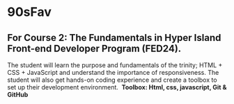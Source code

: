# 90sFav

## For Course 2: The Fundamentals in Hyper Island Front-end Developer Program (FED24).

The student will learn the purpose and fundamentals of the trinity; HTML + CSS + JavaScript and understand the importance of responsiveness. The student will also get hands-on coding experience and create a toolbox to set up their development environment. 
**Toolbox: Html, css, javascript, Git & GitHub**
